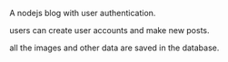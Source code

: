 A nodejs blog with user authentication.

users can create user accounts and make new posts.

all the images and other data are saved in the database.